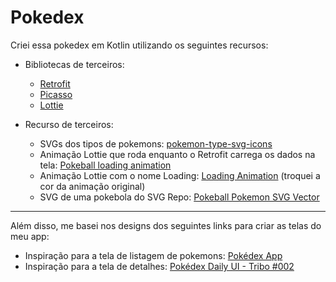 # Pokedex

Criei essa pokedex em Kotlin utilizando os seguintes recursos:

- Bibliotecas de terceiros:
  * [Retrofit](https://square.github.io/retrofit/)
  * [Picasso](https://square.github.io/picasso/)
  * [Lottie](https://lottiefiles.com/)
    
- Recurso de terceiros:
  * SVGs dos tipos de pokemons: [pokemon-type-svg-icons](https://github.com/duiker101/pokemon-type-svg-icons)
  * Animação Lottie que roda enquanto o Retrofit carrega os dados na tela: [Pokeball loading animation](https://lottiefiles.com/animations/pokeball-loading-animation-RDRWQ7Fovt)
  * Animação Lottie com o nome Loading: [Loading Animation](https://lottiefiles.com/animations/loading-animation-fU59RE2UNC) (troquei a cor da animação original)
  * SVG de uma pokebola do SVG Repo: [Pokeball Pokemon SVG Vector](https://www.svgrepo.com/svg/276264/pokeball-pokemon)
---

Além disso, me basei nos designs dos seguintes links para criar as telas do meu app:
- Inspiração para a tela de listagem de pokemons: [Pokédex App](https://www.behance.net/gallery/95727849/Pokdex-App)
- Inspiração para a tela de detalhes: [Pokédex Daily UI - Tribo #002](https://www.behance.net/gallery/151231513/Pokdex-Daily-UI-Tribo-002)
